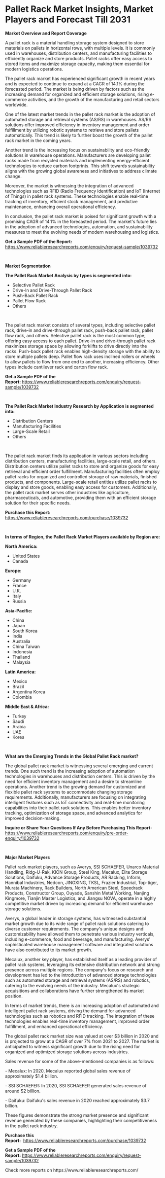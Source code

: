 <p><h1>Pallet Rack Market Insights, Market Players and Forecast Till 2031</h1></p><p><strong>Market Overview and Report Coverage</strong></p>
<p><p>A pallet rack is a material handling storage system designed to store materials on pallets in horizontal rows, with multiple levels. It is commonly used in warehouses, distribution centers, and manufacturing facilities to efficiently organize and store products. Pallet racks offer easy access to stored items and maximize storage capacity, making them essential for modern logistics operations.</p><p>The pallet rack market has experienced significant growth in recent years and is expected to continue to expand at a CAGR of 14.1% during the forecasted period. The market is being driven by factors such as the increasing demand for organized and efficient storage solutions, rising e-commerce activities, and the growth of the manufacturing and retail sectors worldwide.</p><p>One of the latest market trends in the pallet rack market is the adoption of automated storage and retrieval systems (AS/RS) in warehouses. AS/RS solutions offer improved efficiency in inventory management and order fulfillment by utilizing robotic systems to retrieve and store pallets automatically. This trend is likely to further boost the growth of the pallet rack market in the coming years.</p><p>Another trend is the increasing focus on sustainability and eco-friendly solutions in warehouse operations. Manufacturers are developing pallet racks made from recycled materials and implementing energy-efficient technologies to reduce carbon footprints. This shift towards sustainability aligns with the growing global awareness and initiatives to address climate change.</p><p>Moreover, the market is witnessing the integration of advanced technologies such as RFID (Radio Frequency Identification) and IoT (Internet of Things) in pallet rack systems. These technologies enable real-time tracking of inventory, efficient stock management, and predictive maintenance, enhancing overall operational efficiency.</p><p>In conclusion, the pallet rack market is poised for significant growth with a promising CAGR of 14.1% in the forecasted period. The market's future lies in the adoption of advanced technologies, automation, and sustainability measures to meet the evolving needs of modern warehousing and logistics.</p></p>
<p><strong>Get a Sample PDF of the Report:</strong> <a href="https://www.reliableresearchreports.com/enquiry/request-sample/1039732">https://www.reliableresearchreports.com/enquiry/request-sample/1039732</a></p>
<p>&nbsp;</p>
<p><strong>Market Segmentation</strong></p>
<p><strong>The Pallet Rack Market Analysis by types is segmented into:</strong></p>
<p><ul><li>Selective Pallet Rack</li><li>Drive-In and Drive-Through Pallet Rack</li><li>Push-Back Pallet Rack</li><li>Pallet Flow Rack</li><li>Others</li></ul></p>
<p>&nbsp;</p>
<p><p>The pallet rack market consists of several types, including selective pallet rack, drive-in and drive-through pallet rack, push-back pallet rack, pallet flow rack, and others. Selective pallet rack is the most common type, offering easy access to each pallet. Drive-in and drive-through pallet rack maximizes storage space by allowing forklifts to drive directly into the racks. Push-back pallet rack enables high-density storage with the ability to store multiple pallets deep. Pallet flow rack uses inclined rollers or wheels to allow pallets to flow from one end to another, increasing efficiency. Other types include cantilever rack and carton flow rack.</p></p>
<p><strong>Get a Sample PDF of the Report:</strong>&nbsp;<a href="https://www.reliableresearchreports.com/enquiry/request-sample/1039732">https://www.reliableresearchreports.com/enquiry/request-sample/1039732</a></p>
<p>&nbsp;</p>
<p><strong>The Pallet Rack Market Industry Research by Application is segmented into:</strong></p>
<p><ul><li>Distribution Centers</li><li>Manufacturing Facilities</li><li>Large-Scale Retail</li><li>Others</li></ul></p>
<p>&nbsp;</p>
<p><p>The pallet rack market finds its application in various sectors including distribution centers, manufacturing facilities, large-scale retail, and others. Distribution centers utilize pallet racks to store and organize goods for easy retrieval and efficient order fulfillment. Manufacturing facilities often employ pallet racks for organized and controlled storage of raw materials, finished products, and components. Large-scale retail entities utilize pallet racks to display and store goods, enabling easy access for customers. Additionally, the pallet rack market serves other industries like agriculture, pharmaceuticals, and automotive, providing them with an efficient storage solution for their specific needs.</p></p>
<p><strong>Purchase this Report:</strong>&nbsp; <a href="https://www.reliableresearchreports.com/purchase/1039732">https://www.reliableresearchreports.com/purchase/1039732</a></p>
<p>&nbsp;</p>
<p><strong>In terms of Region, the Pallet Rack Market Players available by Region are:</strong></p>
<p>
    <p> <strong> North America: </strong>
        <ul>
            <li>United States</li>
            <li>Canada</li>
        </ul>
        </p> 
    <p> <strong> Europe: </strong>
        <ul>
            <li>Germany</li>
            <li>France</li>
            <li>U.K.</li>
            <li>Italy</li>
            <li>Russia</li>
        </ul>
        </p> 
    <p> <strong> Asia-Pacific: </strong>
        <ul>
            <li>China</li>
            <li>Japan</li>
            <li>South Korea</li>
            <li>India</li>
            <li>Australia</li>
            <li>China Taiwan</li>
            <li>Indonesia</li>
            <li>Thailand</li>
            <li>Malaysia</li>
        </ul>
        </p> 
    <p> <strong> Latin America: </strong>
        <ul>
            <li>Mexico</li>
            <li>Brazil</li>
            <li>Argentina Korea</li>
            <li>Colombia</li>
        </ul>
        </p> 
    <p> <strong> Middle East & Africa: </strong>
        <ul>
            <li>Turkey</li>
            <li>Saudi</li>
            <li>Arabia</li>
            <li>UAE</li>
            <li>Korea</li>
        </ul>
    </p>
    </p>
<p>&nbsp;</p>
<p><strong>What are the Emerging Trends in the Global Pallet Rack market?</strong></p>
<p><p>The global pallet rack market is witnessing several emerging and current trends. One such trend is the increasing adoption of automation technologies in warehouses and distribution centers. This is driven by the need for efficient inventory management and a desire to streamline operations. Another trend is the growing demand for customized and flexible pallet rack systems to accommodate changing storage requirements. Additionally, manufacturers are focusing on integrating intelligent features such as IoT connectivity and real-time monitoring capabilities into their pallet rack solutions. This enables better inventory tracking, optimization of storage space, and advanced analytics for improved decision-making.</p></p>
<p><strong>Inquire or Share Your Questions If Any Before Purchasing This Report</strong>- <a href="https://www.reliableresearchreports.com/enquiry/pre-order-enquiry/1039732">https://www.reliableresearchreports.com/enquiry/pre-order-enquiry/1039732</a></p>
<p>&nbsp;</p>
<p><strong>Major Market Players</strong></p>
<p><p>Pallet rack market players, such as Averys, SSI SCHAEFER, Unarco Material Handling, Ridg-U-Rak, KION Group, Steel King, Mecalux, Elite Storage Solutions, Daifuku, Advance Storage Products, AR Racking, Inform, Hannibal Industries, Nedcon, JINGXING, TKSL, Frazier Industrial, Top-tiger, Murata Machinery, Rack Builders, North American Steel, Speedrack Products, Constructor Group, Ouyade, Sanshin Metal Working, Nanjing Kingmore, Tianjin Master Logistics, and Jiangsu NOVA, operate in a highly competitive market driven by increasing demand for efficient warehouse storage solutions.</p><p>Averys, a global leader in storage systems, has witnessed substantial market growth due to its wide range of pallet rack solutions catering to diverse customer requirements. The company's unique designs and customizability have allowed them to penetrate various industry verticals, including e-commerce, food and beverage, and manufacturing. Averys' sophisticated warehouse management software and integrated solutions have also contributed to its market growth.</p><p>Mecalux, another key player, has established itself as a leading provider of pallet rack systems, leveraging its extensive distribution network and strong presence across multiple regions. The company's focus on research and development has led to the introduction of advanced storage technologies such as automated storage and retrieval systems (AS/RS) and robotics, catering to the evolving needs of the industry. Mecalux's strategic acquisitions and collaborations have further strengthened its market position.</p><p>In terms of market trends, there is an increasing adoption of automated and intelligent pallet rack systems, driving the demand for advanced technologies such as robotics and RFID tracking. The integration of these technologies enables real-time inventory management, improved order fulfillment, and enhanced operational efficiency.</p><p>The global pallet rack market size was valued at over $3 billion in 2020 and is projected to grow at a CAGR of over 7% from 2021 to 2027. The market is anticipated to witness significant growth due to the rising need for organized and optimized storage solutions across industries.</p><p>Sales revenue for some of the above-mentioned companies is as follows:</p><p>- Mecalux: In 2020, Mecalux reported global sales revenue of approximately $1.4 billion.</p><p>- SSI SCHAEFER: In 2020, SSI SCHAEFER generated sales revenue of around $2 billion.</p><p>- Daifuku: Daifuku's sales revenue in 2020 reached approximately $3.7 billion.</p><p>These figures demonstrate the strong market presence and significant revenue generated by these companies, highlighting their competitiveness in the pallet rack industry.</p></p>
<p><strong>Purchase this Report:</strong>&nbsp;&nbsp;<a href="https://www.reliableresearchreports.com/purchase/1039732">https://www.reliableresearchreports.com/purchase/1039732</a></p>
<p></p>
<p><strong>Get a Sample PDF of the Report:</strong>&nbsp;<a href="https://www.reliableresearchreports.com/enquiry/request-sample/1039732">https://www.reliableresearchreports.com/enquiry/request-sample/1039732</a></p>
<p>Check more reports on https://www.reliableresearchreports.com/</p>